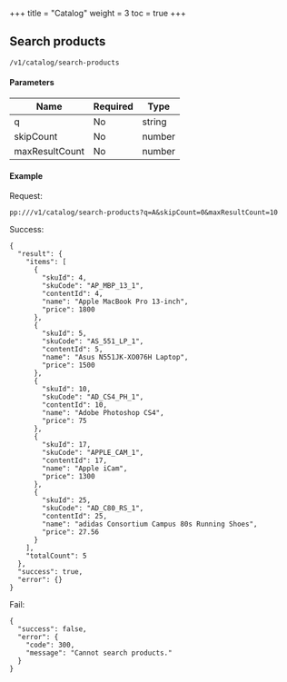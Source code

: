+++
title = "Catalog"
weight = 3
toc = true
+++


## Search products

`/v1/catalog/search-products`

#### Parameters

|Name|Required|Type|
|---|---|---|
|q|No|string|
|skipCount|No|number|
|maxResultCount|No|number|

#### Example

Request: 

`pp:///v1/catalog/search-products?q=A&skipCount=0&maxResultCount=10`

Success:
```
{
  "result": {
    "items": [
      {
        "skuId": 4,
        "skuCode": "AP_MBP_13_1",
        "contentId": 4,
        "name": "Apple MacBook Pro 13-inch",
        "price": 1800
      },
      {
        "skuId": 5,
        "skuCode": "AS_551_LP_1",
        "contentId": 5,
        "name": "Asus N551JK-XO076H Laptop",
        "price": 1500
      },
      {
        "skuId": 10,
        "skuCode": "AD_CS4_PH_1",
        "contentId": 10,
        "name": "Adobe Photoshop CS4",
        "price": 75
      },
      {
        "skuId": 17,
        "skuCode": "APPLE_CAM_1",
        "contentId": 17,
        "name": "Apple iCam",
        "price": 1300
      },
      {
        "skuId": 25,
        "skuCode": "AD_C80_RS_1",
        "contentId": 25,
        "name": "adidas Consortium Campus 80s Running Shoes",
        "price": 27.56
      }
    ],
    "totalCount": 5
  },
  "success": true,
  "error": {}
}
```

Fail:

```
{
  "success": false,
  "error": {
    "code": 300,
    "message": "Cannot search products."
  }
}
```
